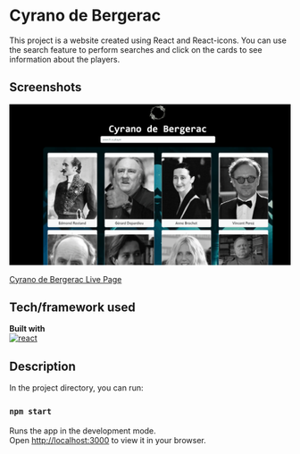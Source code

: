 # Cyrano de Bergerac
This project is a website created using React and React-icons. You can use the search feature to perform searches and click on the cards to see information about the players.
## Screenshots
![Project snapshot](./cyrano.gif) 

[Cyrano de Bergerac Live Page](https://cyrano-de-bergerac-esma.netlify.app/)

## Tech/framework used
<b>Built with</b> <br>
<a href="#"><img src="https://w7.pngwing.com/pngs/403/269/png-transparent-react-react-native-logos-brands-in-colors-icon-thumbnail.png" alt="react" width="40"/></a> 

## Description
In the project directory, you can run:
### `npm start`
Runs the app in the development mode.\
Open [http://localhost:3000](http://localhost:3000) to view it in your browser.




 

